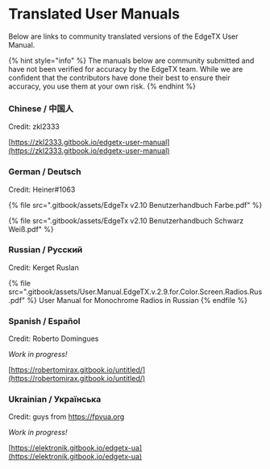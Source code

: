 # Translated User Manuals

Below are links to community translated versions of the EdgeTX User Manual.

{% hint style="info" %}
The manuals below are community submitted and have not been verified for accuracy by the EdgeTX team. While we are confident that the contributors have done their best to ensure their accuracy, you use them at your own risk.
{% endhint %}

### Chinese / 中国人

Credit: zkl2333

[https://zkl2333.gitbook.io/edgetx-user-manual](https://zkl2333.gitbook.io/edgetx-user-manual)

### German / Deutsch

Credit: Heiner#1063

{% file src=".gitbook/assets/EdgeTx v2.10 Benutzerhandbuch Farbe.pdf" %}

{% file src=".gitbook/assets/EdgeTx v2.10 Benutzerhandbuch Schwarz Weiß.pdf" %}

### Russian / Русский

Credit: Kerget Ruslan

{% file src=".gitbook/assets/User.Manual.EdgeTX.v.2.9.for.Color.Screen.Radios.Rus.pdf" %}
User Manual for Monochrome Radios in Russian
{% endfile %}

### Spanish / Español

Credit: Roberto Domingues

_Work in progress!_

[https://robertomirax.gitbook.io/untitled/](https://robertomirax.gitbook.io/untitled/)

### Ukrainian / Українська

Credit: guys from https://fpvua.org

_Work in progress!_

[https://elektronik.gitbook.io/edgetx-ua](https://elektronik.gitbook.io/edgetx-ua)
